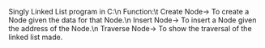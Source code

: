 Singly Linked List program in C:\n
Function:\t Create Node->   To create a Node given the data for that Node.\n
            Insert Node->   To insert a Node given the address of the Node.\n
            Traverse Node-> To show the traversal of the linked list made. 
